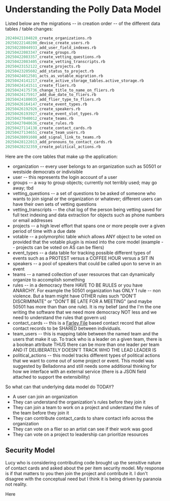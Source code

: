 # Understanding the Polly Data Model

Listed below are the migrations -- in creation order -- of the different data tables / table changes:

```sql
20240421104820_create_organizations.rb
20250222140200_devise_create_users.rb
20250228044933_add_user_field_indexes.rb
20250422083347_create_groups.rb
20250422083357_create_vetting_questions.rb
20250422083405_create_vetting_transcripts.rb
20250423152122_create_projects.rb
20250423205602_add_status_to_project.rb
20250424012501_acts_as_votable_migration.rb
20250424141217_create_active_storage_tables.active_storage.rb
20250424141511_create_fliers.rb
20250424175736_change_title_to_name_on_fliers.rb
20250424175917_add_due_date_to_fliers.rb
20250424180035_add_flier_type_to_fliers.rb
20250426164147_create_event_types.rb
20250426192926_create_speakers.rb
20250426193927_create_event_slot_types.rb
20250427040012_create_teams.rb
20250427040636_create_rules.rb
20250427114138_create_contact_cards.rb
20250427134651_create_team_users.rb
20250428091608_add_signal_link_to_teams.rb
20250428122013_add_pronouns_to_contact_cards.rb
20250428232359_create_political_actions.rb

```
Here are the core tables that make up the application:

* organization -- every user belongs to an organization such as 50501 or westside democrats or indivisible
* user -- this represents the login account of a user
* groups -- a way to group objects; currently not terribly used; may go away; tbd
* vetting_questions -- a set of questions to be asked of someone who wants to join signal or the organization or whatever; different users can have their own sets of vetting questions
* vetting_transcripts -- the chat log of the person being vetting saved for full text indexing and data extraction for objects such as phone numbers or email addresses
* projects -- a high level effort that spans one or more people over a given period of time with a due date
* votable -- a polymorphic table which allows ANY object to be voted on provided that the votable plugin is mixed into the core model (example -- projects can be voted on AS can be fliers)
* event_types -- a data table for tracking possible different types of events such as a PROTEST versus a COFFEE HOUR versus a SIT IN
* speakers -- a pool of speakers that could be called upon to serve in an event
* teams -- a named collection of user resources that can dynamically organize to accomplish something
* rules -- in a democracy there HAVE TO BE RULES or you have ANARCHY.  For example the 50501 organization has ONLY 1 rule -- non violence.  But a team might have OTHER rules such "DON'T DISCRIMINATE" or "DON'T BE LATE FOR A MEETING" (and maybe 50501 has more than than one rule).  It is my belief (and the I'm the one writing the software that we need more democracy NOT less and we need to understand the rules that govern us)
* contact_cards -- this is a [Farley File](https://en.wikipedia.org/wiki/Farley_file) based contact record that allow contact records to be SHARED between individuals.  
* team_users -- this is mapping table between the named team and the users that make it up.  To track who is a leader on a given team, there is a boolean attribute THUS there can be more than one leader per team AND IT DELIBERATELY DOESN'T TRACK WHO THE LEAD LEADER IS
* political_actions -- this model tracks different types of political actions that we want to come out of some project or event.  This model was suggested by Belladonna and still needs some additional thinking for how we interface with an external service (there is a JSON field attached to support the extensibility)

So what can that underlying data model do TODAY?

* A user can join an organization
* They can understand the organization's rules before they join it
* They can join a team to work on a project and understand the rules of the team before they join it
* They can contribute contact_cards to share contact info across the organization
* They can vote on a flier so an artist can see if their work was good
* They can vote on a project to leadership can prioritize resources

## Security Model

Lucy who is considering contributing code brought up the sensitive nature of contact cards and asked about the per item security model.  My response is if that matters to you then join the project and contribute it.  I don't disagree with the conceptual need but I think it is being driven by paranoia not reality.

Here